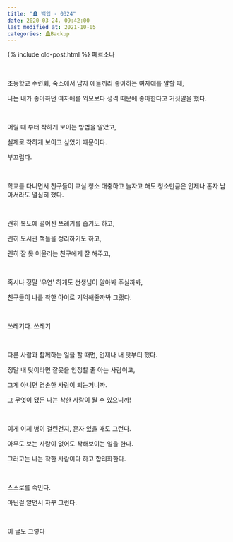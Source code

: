 ```yaml
---
title: "🪦 백업 - 0324"
date: 2020-03-24. 09:42:00
last_modified_at: 2021-10-05
categories: 🪦Backup
---
```

{% include old-post.html %}
페르소나

​

초등학교 수련회, 숙소에서 남자 애들끼리 좋아하는 여자애를 말할 때,

나는 내가 좋아하던 여자애를 외모보다 성격 때문에 좋아한다고 거짓말을 했다.

​

어릴 때 부터 착하게 보이는 방법을 알았고,

실제로 착하게 보이고 싶었기 때문이다.

부끄럽다.

​

학교를 다니면서 친구들이 교실 청소 대충하고 놀자고 해도 청소만큼은 언제나 혼자 남아서라도 열심히 했다.

​

괜히 복도에 떨어진 쓰레기를 줍기도 하고,

괜히 도서관 책들을 정리하기도 하고,

괜히 잘 못 어울리는 친구에게 잘 해주고,

​

혹시나 정말 '우연' 하게도 선생님이 알아봐 주실까봐,

친구들이 나를 착한 아이로 기억해줄까봐 그랬다.

​

쓰레기다. 쓰레기

​

다른 사람과 함께하는 일을 할 때면, 언제나 내 탓부터 했다.

정말 내 탓이라면 잘못을 인정할 줄 아는 사람이고,

그게 아니면 겸손한 사람이 되는거니까.

그 무엇이 됐든 나는 착한 사람이 될 수 있으니까!

​

이게 이제 병이 걸린건지, 혼자 있을 때도 그런다.

아무도 보는 사람이 없어도 착해보이는 일을 한다.

그러고는 나는 착한 사람이다 하고 합리화한다.

​

스스로를 속인다.

아닌걸 알면서 자꾸 그런다.

​

이 글도 그렇다